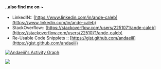 
#### ..also find me on ~ 
 - LinkedIN:: [https://www.linkedin.com/in/ande-caleb](https://www.linkedin.com/in/ande-caleb) 
 - StackOverflow:: [https://stackoverflow.com/users/2251071/ande-caleb](https://stackoverflow.com/users/2251071/ande-caleb) 
 - Re-Usable Code Snipplets :: [https://gist.github.com/andaeiii](https://gist.github.com/andaeiii)

<p align="left">
  <a href="https://github-readme-stats.vercel.app/api/top-langs/?username=andaeiii&theme=dark&langs_count=6&layout=compact"><img alt="Andaeiii's Activity Graph" src="https://github-readme-stats.vercel.app/api/top-langs/?username=andaeiii&theme=dark&langs_count=4&layout=compact&show_icons=true&custom_title=React%20Focused+%2F+Typescript" /></a>
 </p>

![](https://komarev.com/ghpvc/?username=andaeiii&style=flat-square&color=000000&label=Profile+VIEWS)



